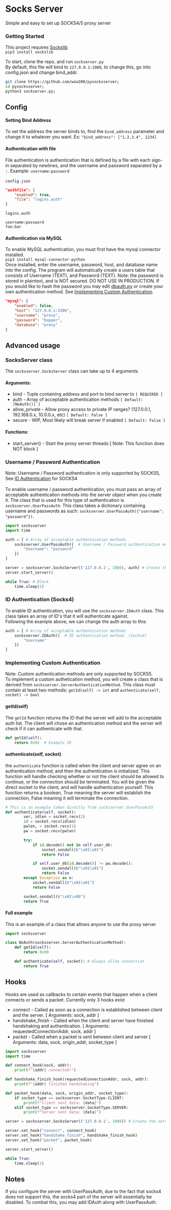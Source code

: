 # Socks Server

Simple and easy to set up SOCKS4/5 proxy server

### Getting Started
This project requires [Sockslib](https://pypi.org/project/sockslib/)<br />
`pip3 install sockslib`

To start, clone the repo, and run `sockserver.py`<br />
By default, this file will bind to `127.0.0.1:1080`, to change this, go into config.json and change bind_addr.
```bash
git clone https://github.com/woo200/pysocksserver;
cd pysocksserver;
python3 sockserver.py;
```
## Config
#### Setting Bind Address
To set the address the server binds to, find the `bind_address` parameter and change it to whatever you want. Ex: `"bind_address": ["1.2.3.4", 1234]`
#### Authenticatian with file
File authentication is authentication that is defined by a file with each sign-in separated by newlines, and the username and password separated by a `:`. Example: `username:password`<br /><br />
`config.json`
```json
"authfile": {
    "enabled": true,
    "file": "logins.auth"
}
```
`logins.auth`
```
username:password
foo:bar
```
#### Authentication via MySQL
To enable MySQL authentication, you must first have the mysql connector installed. <br />
`pip3 install mysql-connector-python`<br />
Once installed, enter the username, password, host, and database name into the config. The program will automatically create a users table that consists of Username (TEXT), and Password (TEXT). Note: the password is stored in plaintext, and is NOT secured. DO NOT USE IN PRODUCTION. If you would like to hash the password you may edit [dbauth.py](dbauth.py) or create your own authentication method. See [Implementing Custom Authentication](#implementing-custom-authentication).
```json
"mysql": {
    "enabled": false,
    "host": "127.0.0.1:3306",
    "username": "proxy",
    "password": "bopper",
    "database": "proxy"
}
```
## Advanced usage

### SocksServer class
The `socksserver.SocksServer` class can take up to 4 arguments
#### Arguments:
 - bind - Tuple containing address and port to bind server to `[ REQUIRED ]`
 - auth - Array of acceptable authentication methods `[ Default: [NoAuth()] ]`
 - allow_private - Allow proxy access to private IP ranges? (127.0.0.1, 192.168.0.x, 10.0.0.x, etc) `[ Default: False ]`
 - secure - WIP, Most likely will break server if enabled `[ Default: False ]`

#### Functions:
 - start_server() - Start the proxy server threads [ Note: This function does NOT block ]

### Username / Password Authentication
Note: Username / Password authentication is only supported by SOCKS5, See [ID Authentication](#id-authentication-socks4) for SOCKS4<br /><br />
To enable username / password authentication, you must pass an array of acceptable authentication methods into the server object when you create it. The class that is used for this type of authentication is `socksserver.UserPassAuth`. This class takes a dictionary containing username and passwords as such: `socksserver.UserPassAuth({"username": "password"})`.
```python
import socksserver
import time

auth = [ # Array of acceptable authentication methods
    socksserver.UserPassAuth({  # Username / Password authentication method.
        "Username": "password"
    })
]

server = socksserver.SocksServer(('127.0.0.1', 1080), auth) # Create the server, and pass in the auth array as the second argument
server.start_server()

while True: # Block
    time.sleep(1)
```

### ID Authentication (Socks4)
To enable ID authentication, you will use the `socksserver.IDAuth` class. This class takes an array of ID's that it will authenticate against.<br />
Following the example above, we can change the auth array to this:
```python
auth = [ # Array of acceptable authentication methods
    socksserver.IDAuth([  # ID authentication method. (Socks4)
        "Username"
    ])
]
```

### Implementing Custom Authentication
Note: Custom authentication methods are only supported by SOCKS5.<br />
To implement a custom authetication method, you will create a class that is derived from `socksserver.ServerAuthenticationMethod`. This class must contain at least two methods: `getId(self) -> int` and `authenticate(self, socket) -> bool`
#### getId(self)
The `getId` function returns the ID that the server will add to the acceptable auth list. The client will chose an authentication method and the server will check if it can authenticate with that.
```python
def getId(self):
    return 0x02  # Example ID
```

#### authenticate(self, socket)
the `authenticate` function is called when the client and server agree on an authentication method, and then the authentication is initialized. This function will handle checking whether or not the client should be allowed to continue, or the connection should be terminated. You will be given the direct socket to the client, and will handle authentication yourself. This function returns a boolean, True meaning the server will establish the connection, False meaning it will terminate the connection.
```python
# This is an example taken directly from socksserver.UserPassAuth
def authenticate(self, socket):
        ver, idlen = socket.recv(2)
        id = socket.recv(idlen)
        pwlen, = socket.recv(1)
        pw = socket.recv(pwlen)

        try:
            if id.decode() not in self.user_db:
                socket.sendall(b"\x01\x01")
                return False

            if self.user_db[id.decode()] != pw.decode():
                socket.sendall(b"\x01\x01")
                return False
        except Exception as e:
            socket.sendall(b"\x01\x01")
            return False

        socket.sendall(b"\x01\x00")
        return True
```

#### Full example
This is an example of a class that allows anyone to use the proxy server
```python
import socksserver

class NoAuth(socksserver.ServerAuthenticationMethod):
    def getId(self):
        return 0x00

    def authenticate(self, socket): # Always allow connection
        return True
```

## Hooks
Hooks are used as callbacks to certain events that happen when a client connects or sends a packet. Currently only 3 hooks exist
 - connect - Called as soon as a connection is established between client and the server. [ Arguments: sock, addr ]
 - handshake_finish - Called when the client and server have finished handshaking and authentication. [ Arguments: requestedConnectionAddr, sock, addr ]
 - packet - Called when a packet is sent between client and server [ Arguments: data, sock, origin_addr, socket_type ]

```python
import socksserver
import time

def connect_hook(sock, addr):
    print(f"{addr} connected!")

def handshake_finish_hook(requestedConnectionAddr, sock, addr):
    print(f"{addr} finished handshaking")

def packet_hook(data, sock, origin_addr, socket_type):
    if socket_type == socksserver.SocketType.CLIENT:
        print(f"Client sent data: {data}")
    elif socket_type == socksserver.SocketType.SERVER:
        print(f"Server sent data: {data}")

server = socksserver.SocksServer(('127.0.0.1', 1080)) # Create the server

server.set_hook("connect", connect_hook)
server.set_hook("handshake_finish", handshake_finish_hook)
server.set_hook("packet", packet_hook)

server.start_server()

while True:
    time.sleep(1)

```

## Notes

If you configure the server with UserPassAuth, due to the fact that socks4 does not support this, the socks4 part of the server will essentially be disabled. To combat this, you may add IDAuth along with UserPassAuth.
